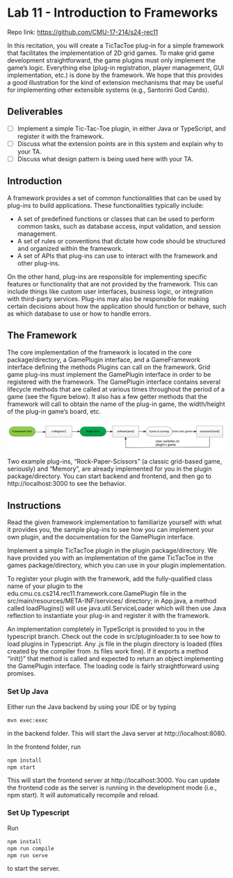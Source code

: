 # Lab 11 - Introduction to Frameworks

Repo link: https://github.com/CMU-17-214/s24-rec11

In this recitation, you will create a TicTacToe plug-in for a simple framework that facilitates the implementation of 2D grid games. To make grid game development straightforward, the game plugins must only implement the game’s logic. Everything else (plug-in registration, player management, GUI implementation, etc.) is done by the framework. We hope that this provides a good illustration for the kind of extension mechanisms that may be useful for implementing other extensible systems (e.g., Santorini God Cards).

## Deliverables
- [ ] Implement a simple Tic-Tac-Toe plugin, in either Java or TypeScript, and register it with the framework.
- [ ] Discuss what the extension points are in this system and explain why to your TA.
- [ ] Discuss what design pattern is being used here with your TA.

## Introduction
A framework provides a set of common functionalities that can be used by plug-ins to build applications. These functionalities typically include:
- A set of predefined functions or classes that can be used to perform common tasks, such as database access, input validation, and session management.
- A set of rules or conventions that dictate how code should be structured and organized within the framework.
- A set of APIs that plug-ins can use to interact with the framework and other plug-ins.

On the other hand, plug-ins are responsible for implementing specific features or functionality that are not provided by the framework. This can include things like custom user interfaces, business logic, or integration with third-party services. Plug-ins may also be responsible for making certain decisions about how the application should function or behave, such as which database to use or how to handle errors.

## The Framework
The core implementation of the framework is located in the core package/directory, a GamePlugin interface, and a GameFramework interface defining the methods Plugins can call on the framework. Grid game plug-ins must implement the GamePlugin interface in order to be registered with the framework. The GamePlugin interface contains several lifecycle methods that are called at various times throughout the period of a game (see the figure below). It also has a few getter methods that the framework will call to obtain the name of the plug-in game, the width/height of the plug-in game’s board, etc.

![lifecycle](images/lifecycle.png)

Two example plug-ins, “Rock-Paper-Scissors” (a classic grid-based game, seriously) and “Memory”, are already implemented for you in the plugin package/directory. You can start backend and frontend, and then go to http://localhost:3000 to see the behavior.

## Instructions
Read the given framework implementation to familiarize yourself with what it provides you, the sample plug-ins to see how you can implement your own plugin, and the documentation for the GamePlugin interface.

Implement a simple TicTacToe plugin in the plugin package/directory. We have provided you with an implementation of the game TicTacToe in the games package/directory, which you can use in your plugin implementation.

To register your plugin with the framework, add the fully-qualified class name of your plugin to the edu.cmu.cs.cs214.rec11.framework.core.GamePlugin file in the src/main/resources/META-INF/services/ directory; in App.java, a method called loadPlugins() will use java.util.ServiceLoader which will then use Java reflection to instantiate your plug-in and register it with the framework. 

An implementation completely in TypeScript is provided to you in the typescript branch. Check out the code in src/pluginloader.ts to see how to load plugins in Typescript. Any .js file in the plugin directory is loaded (files created by the compiler from .ts files work fine). If it exports a method “init()” that method is called and expected to return an object implementing the GamePlugin interface. The loading code is fairly straightforward using promises.

### Set Up Java ###
Either run the Java backend by using your IDE or by typing 
```
mvn exec:exec
```
in the backend folder. This will start the Java server at http://localhost:8080.

In the frontend folder, run

```
npm install
npm start
```

This will start the frontend server at http://localhost:3000. You can update the frontend code as the server is running in the development mode (i.e., npm start). It will automatically recompile and reload.


### Set Up Typescript ###

Run
```
npm install
npm run compile
npm run serve
```
to start the server.

